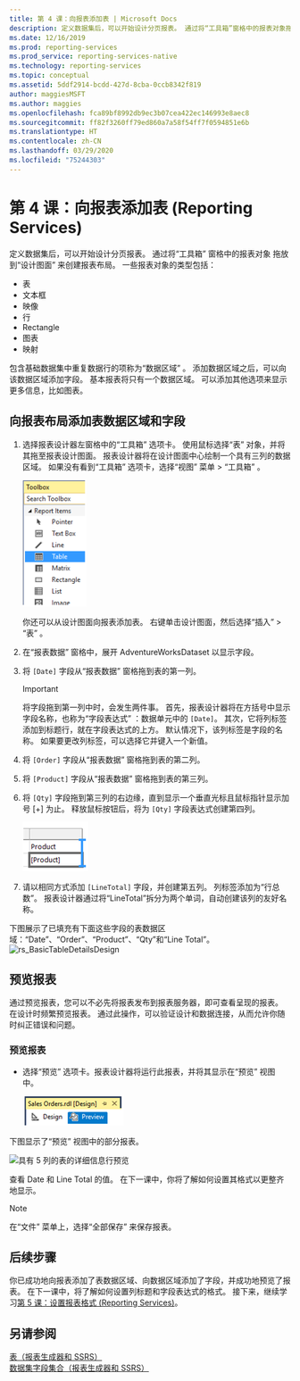 ```yaml
---
title: 第 4 课：向报表添加表 | Microsoft Docs
description: 定义数据集后，可以开始设计分页报表。 通过将“工具箱”窗格中的报表对象拖放到“设计图面”来创建报表布局。
ms.date: 12/16/2019
ms.prod: reporting-services
ms.prod_service: reporting-services-native
ms.technology: reporting-services
ms.topic: conceptual
ms.assetid: 5ddf2914-bcdd-427d-8cba-0ccb8342f819
author: maggiesMSFT
ms.author: maggies
ms.openlocfilehash: fca89bf8992db9ec3b07cea422ec146993e8aec8
ms.sourcegitcommit: ff82f3260ff79ed860a7a58f54ff7f0594851e6b
ms.translationtype: HT
ms.contentlocale: zh-CN
ms.lasthandoff: 03/29/2020
ms.locfileid: "75244303"
---
```

# <a name="lesson-4-add-a-table-to-the-report-reporting-services"></a>第 4 课：向报表添加表 (Reporting Services)

定义数据集后，可以开始设计分页报表。 通过将“工具箱”  窗格中的报表对象  拖放到“设计图面”  来创建报表布局。 一些报表对象的类型包括：

- 表
- 文本框
- 映像
- 行
- Rectangle
- 图表
- 映射

包含基础数据集中重复数据行的项称为“数据区域”  。 添加数据区域之后，可以向该数据区域添加字段。 基本报表将只有一个数据区域。 可以添加其他选项来显示更多信息，比如图表。

## <a name="add-a-table-data-region-and-fields-to-a-report-layout"></a>向报表布局添加表数据区域和字段

1. 选择报表设计器左窗格中的“工具箱”  选项卡。 使用鼠标选择“表”  对象，并将其拖至报表设计图面。 报表设计器将在设计图面中心绘制一个具有三列的数据区域。 如果没有看到“工具箱”  选项卡，选择“视图”  菜单 > “工具箱”  。

    ![ssrs_ssdt_addtable](media/ssrs-ssdt-addtable.png)

    你还可以从设计图面向报表添加表。 右键单击设计图面，然后选择“插入”   > “表”  。

2. 在“报表数据”  窗格中，展开 AdventureWorksDataset 以显示字段。

3. 将 `[Date]` 字段从“报表数据”  窗格拖到表的第一列。

    > [!IMPORTANT]
    > 将字段拖到第一列中时，会发生两件事。 首先，报表设计器将在方括号中显示字段名称，也称为“字段表达式”  ：数据单元中的 `[Date]`。 其次，它将列标签添加到标题行，就在字段表达式的上方。 默认情况下，该列标签是字段的名称。 如果要更改列标签，可以选择它并键入一个新值。

4. 将 `[Order]` 字段从“报表数据”  窗格拖到表的第二列。

5. 将 `[Product]` 字段从“报表数据”  窗格拖到表的第三列。

6. 将 `[Qty]` 字段拖到第三列的右边缘，直到显示一个垂直光标且鼠标指针显示加号 [+] 为止。 释放鼠标按钮后，将为 `[Qty]` 字段表达式创建第四列。

    ![ssrs_tutorial_addcolumn](media/ssrs-tutorial-addcolumn.png)

7. 请以相同方式添加 `[LineTotal]` 字段，并创建第五列。 列标签添加为“行总数”。 报表设计器通过将“LineTotal”拆分为两个单词，自动创建该列的友好名称。

下图展示了已填充有下面这些字段的表数据区域：“Date”、“Order”、“Product”、“Qty”和“Line Total”。
![rs_BasicTableDetailsDesign](media/rs-basictabledetailsdesign.png)

## <a name="preview-your-report"></a>预览报表

通过预览报表，您可以不必先将报表发布到报表服务器，即可查看呈现的报表。 在设计时频繁预览报表。 通过此操作，可以验证设计和数据连接，从而允许你随时纠正错误和问题。

### <a name="to-preview-a-report"></a>预览报表

- 选择“预览”  选项卡。报表设计器将运行此报表，并将其显示在“预览”  视图中。

    ![ssrs_ssdt_preview](media/ssrs-ssdt-preview.png)

下图显示了“预览”  视图中的部分报表。

   ![具有 5 列的表的详细信息行预览](media/rs-basictabledetailspreview.png "具有 5 列的表的详细信息行预览")

查看 Date 和 Line Total 的值。 在下一课中，你将了解如何设置其格式以更整齐地显示。

> [!NOTE]
> 在“文件”  菜单上，选择“全部保存”  来保存报表。

## <a name="next-steps"></a>后续步骤

你已成功地向报表添加了表数据区域、向数据区域添加了字段，并成功地预览了报表。 在下一课中，将了解如何设置列标题和字段表达式的格式。 接下来，继续学习[第 5 课：设置报表格式 &#40;Reporting Services&#41;](lesson-5-formatting-a-report-reporting-services.md)。
  
## <a name="see-also"></a>另请参阅

[表（报表生成器和 SSRS）](report-design/tables-report-builder-and-ssrs.md)  
[数据集字段集合（报表生成器和 SSRS）](report-data/dataset-fields-collection-report-builder-and-ssrs.md)  
